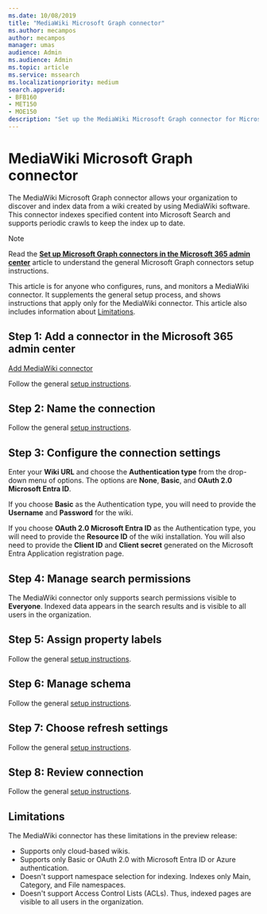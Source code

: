 ```yaml
---
ms.date: 10/08/2019
title: "MediaWiki Microsoft Graph connector"
ms.author: mecampos
author: mecampos
manager: umas
audience: Admin
ms.audience: Admin
ms.topic: article
ms.service: mssearch
ms.localizationpriority: medium
search.appverid:
- BFB160
- MET150
- MOE150
description: "Set up the MediaWiki Microsoft Graph connector for Microsoft Search"
---
```

<!---Previous ms.author: monaray --->

# MediaWiki Microsoft Graph connector

The MediaWiki Microsoft Graph connector allows your organization to discover and index data from a wiki created by using MediaWiki software. This connector indexes specified content into Microsoft Search and supports periodic crawls to keep the index up to date.

> [!NOTE]
> Read the [**Set up Microsoft Graph connectors in the Microsoft 365 admin center**](configure-connector.md) article to understand the general Microsoft Graph connectors setup instructions.

This article is for anyone who configures, runs, and monitors a MediaWiki connector. It supplements the general setup process, and shows instructions that apply only for the MediaWiki connector. This article also includes information about [Limitations](#limitations).

<!---## Before you get started-->

<!---Insert "Before you get started" recommendations for this data source-->

## Step 1: Add a connector in the Microsoft 365 admin center

[Add MediaWiki connector](https://admin.microsoft.com/adminportal/home#/MicrosoftSearch/Connectors/add?ms_search_referrer=MicrosoftSearchDocs_MediaWiki&type=MediaWiki)

Follow the general [setup instructions](./configure-connector.md).
<!---If the above phrase does not apply, delete it and insert specific details for your data source that are different from general setup instructions.-->

## Step 2: Name the connection

Follow the general [setup instructions](./configure-connector.md).
<!---If the above phrase does not apply, delete it and insert specific details for your data source that are different from general setup instructions.-->

## Step 3: Configure the connection settings

Enter your **Wiki URL** and choose the **Authentication type** from the drop-down menu of options. The options are **None**, **Basic**, and **OAuth
2.0 Microsoft Entra ID**.

If you choose **Basic** as the Authentication type, you will need to provide the **Username** and **Password** for the wiki.

If you choose **OAuth 2.0 Microsoft Entra ID** as the Authentication type, you will need to provide the **Resource ID** of the wiki installation. You will also need to provide the **Client ID** and **Client secret** generated on the Microsoft Entra Application registration page.

## Step 4: Manage search permissions

The MediaWiki connector only supports search permissions visible to **Everyone**. Indexed data appears in the search results and is visible to all users in the organization.

## Step 5: Assign property labels

Follow the general [setup instructions](./configure-connector.md).
<!---If the above phrase does not apply, delete it and insert specific details for your data source that are different from general setup instructions.-->

## Step 6: Manage schema

Follow the general [setup instructions](./configure-connector.md).
<!---If the above phrase does not apply, delete it and insert specific details for your data source that are different from general setup instructions.-->

## Step 7: Choose refresh settings

Follow the general [setup instructions](./configure-connector.md).
<!---If the above phrase does not apply, delete it and insert specific details for your data source that are different from general setup instructions.-->

## Step 8: Review connection

Follow the general [setup instructions](./configure-connector.md).
<!---If the above phrase does not apply, delete it and insert specific details for your data source that are different from general setup instructions.-->

<!---## Troubleshooting-->
<!---To be added-->

## Limitations

The MediaWiki connector has these limitations in the preview release:

* Supports only cloud-based wikis.
* Supports only Basic or OAuth 2.0 with Microsoft Entra ID or Azure authentication.
* Doesn't support namespace selection for indexing. Indexes only Main, Category, and File namespaces.
* Doesn't support Access Control Lists (ACLs). Thus, indexed pages are visible to all users in the organization.
